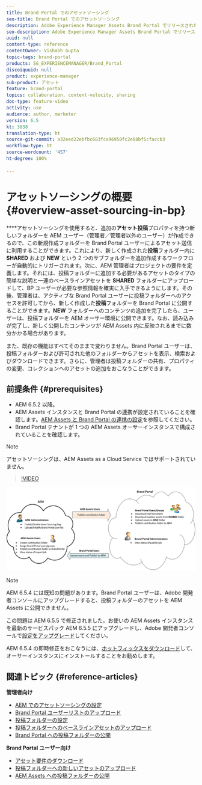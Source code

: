 ```yaml
---
title: Brand Portal でのアセットソーシング
seo-title: Brand Portal でのアセットソーシング
description: Adobe Experience Manager Assets Brand Portal でリリースされたアセットソーシング機能について説明します。
seo-description: Adobe Experience Manager Assets Brand Portal でリリースされたアセットソーシング機能について説明します。
uuid: null
content-type: reference
contentOwner: Vishabh Gupta
topic-tags: brand-portal
products: SG_EXPERIENCEMANAGER/Brand_Portal
discoiquuid: null
product: experience-manager
sub-product: アセット
feature: brand-portal
topics: collaboration, content-velocity, sharing
doc-type: feature-video
activity: use
audience: author, marketer
version: 6.5
kt: 3838
translation-type: ht
source-git-commit: a32eed22ebfbc683fca96950fc2e08bf5cfaccb3
workflow-type: ht
source-wordcount: '457'
ht-degree: 100%

---
```



# アセットソーシングの概要 {#overview-asset-sourcing-in-bp}

****&#x200B;アセットソーシングを使用すると、追加の&#x200B;**アセット投稿**&#x200B;プロパティを持つ新しいフォルダーを AEM ユーザー（管理者／管理者以外のユーザー）が作成できるので、この新規作成フォルダーを Brand Portal ユーザーによるアセット送信に利用することができます。これにより、新しく作成された&#x200B;**投稿**&#x200B;フォルダー内に **SHARED** および **NEW** という 2 つのサブフォルダーを追加作成するワークフローが自動的にトリガーされます。次に、AEM 管理者はプロジェクトの要件を定義します。それには、投稿フォルダーに追加する必要があるアセットのタイプの簡単な説明と一連のベースラインアセットを **SHARED** フォルダーにアップロードして、BP ユーザーが必要な参照情報を確実に入手できるようにします。その後、管理者は、アクティブな Brand Portal ユーザーに投稿フォルダーへのアクセスを許可してから、新しく作成した&#x200B;**投稿**&#x200B;フォルダーを Brand Portal に公開することができます。**NEW** フォルダーへのコンテンツの追加を完了したら、ユーザーは、投稿フォルダーを AEM オーサー環境に公開できます。なお、読み込みが完了し、新しく公開したコンテンツが AEM Assets 内に反映されるまでに数分かかる場合があります。

また、既存の機能はすべてそのままで変わりません。Brand Portal ユーザーは、投稿フォルダーおよび許可された他のフォルダーからアセットを表示、検索およびダウンロードできます。さらに、管理者は投稿フォルダーの共有、プロパティの変更、コレクションへのアセットの追加をおこなうことができます。

## 前提条件 {#prerequisites}

* AEM 6.5.2 以降。
* AEM Assets インスタンスと Brand Portal の連携が設定されていることを確認します。[AEM Assets と Brand Portal の連携の設定](../using/configure-aem-assets-with-brand-portal.md)を参照してください。
* Brand Portal テナントが 1 つの AEM Assets オーサーインスタンスで構成されていることを確認します。

>[!NOTE]
>
>アセットソーシングは、AEM Assets as a Cloud Service ではサポートされていません。


>[!VIDEO](https://video.tv.adobe.com/v/29365/?quality=12&captions=jpn)

![Brand Portal アセットソーシング](assets/asset-sourcing.png)


>[!NOTE]
>
>AEM 6.5.4 には既知の問題があります。Brand Portal ユーザーは、Adobe 開発者コンソールにアップグレードすると、投稿フォルダーのアセットを AEM Assets に公開できません。
>
>この問題は AEM 6.5.5 で修正されました。お使いの AEM Assets インスタンスを最新のサービスパック AEM 6.5.5 にアップグレードし、Adobe 開発者コンソールで[設定をアップグレード](https://docs.adobe.com/content/help/ja-JP/experience-manager-65/assets/brandportal/configure-aem-assets-with-brand-portal.html#upgrade-integration-65)してください。
>
>AEM 6.5.4 の即時修正をおこなうには、[ホットフィックスをダウンロード](https://www.adobeaemcloud.com/content/marketplace/marketplaceProxy.html?packagePath=/content/companies/public/adobe/packages/cq650/hotfix/cq-6.5.0-hotfix-33041)して、オーサーインスタンスにインストールすることをお勧めします。


## 関連トピック {#reference-articles}

**管理者向け**

* [AEM でのアセットソーシングの設定](brand-portal-configure-asset-sourcing.md)
* [Brand Portal ユーザーリストのアップロード](brand-portal-configure-asset-sourcing.md)
* [投稿フォルダーの設定](brand-portal-contribution-folder.md)
* [投稿フォルダーへのベースラインアセットのアップロード](brand-portal-upload-baseline-assets.md)
* [Brand Portal への投稿フォルダーの公開](brand-portal-publish-contribution-folder-to-brand-portal.md)

**Brand Portal ユーザー向け**

* [アセット要件のダウンロード](brand-portal-download-asset-requirements.md)
* [投稿フォルダーへの新しいアセットのアップロード](brand-portal-upload-assets-to-contribution-folder.md)
* [AEM Assets への投稿フォルダーの公開](brand-portal-publish-contribution-folder-to-aem-assets.md)
